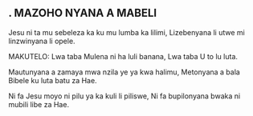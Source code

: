 ## . MAZOHO NYANA A MABELI

Jesu ni ta mu sebeleza ka ku mu lumba ka lilimi,
Lizebenyana li utwe mi linzwinyana li opele.

MAKUTELO:
Lwa taba Mulena ni ha luli banana,
Lwa taba U to lu luta.


Mautunyana a zamaya mwa nzila ye ya kwa halimu,
Metonyana a bala Bibele ku luta batu za Hae.


Ni fa Jesu moyo ni pilu ya ka kuli li piliswe,
Ni fa bupilonyana bwaka ni mubili libe za Hae.

